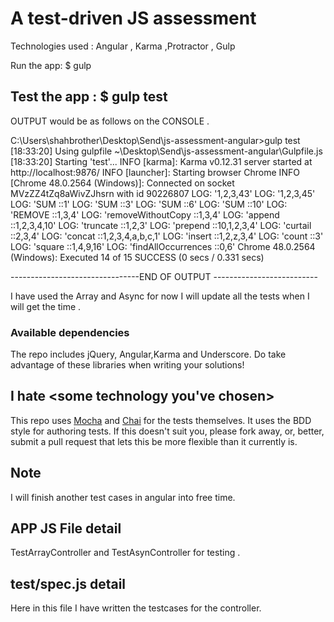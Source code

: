 # A test-driven JS assessment

Technologies used : Angular , Karma ,Protractor , Gulp 

Run the app: $ gulp

Test the app : $ gulp test 
----------------------------------------------------------------------

OUTPUT would be as follows on the CONSOLE .

C:\Users\shahbrother\Desktop\Send\js-assessment-angular>gulp test
[18:33:20] Using gulpfile ~\Desktop\Send\js-assessment-angular\Gulpfile.js
[18:33:20] Starting 'test'...
INFO [karma]: Karma v0.12.31 server started at http://localhost:9876/
INFO [launcher]: Starting browser Chrome
INFO [Chrome 48.0.2564 (Windows)]: Connected on socket MVzZZ4tZq8aWivZJhsrn with id 90226807
LOG: '1,2,3,43'
LOG: '1,2,3,45'
LOG: 'SUM ::1'
LOG: 'SUM ::3'
LOG: 'SUM ::6'
LOG: 'SUM ::10'
LOG: 'REMOVE ::1,3,4'
LOG: 'removeWithoutCopy ::1,3,4'
LOG: 'append ::1,2,3,4,10'
LOG: 'truncate ::1,2,3'
LOG: 'prepend ::10,1,2,3,4'
LOG: 'curtail ::2,3,4'
LOG: 'concat ::1,2,3,4,a,b,c,1'
LOG: 'insert ::1,2,z,3,4'
LOG: 'count ::3'
LOG: 'square ::1,4,9,16'
LOG: 'findAllOccurrences ::0,6'
Chrome 48.0.2564 (Windows): Executed 14 of 15 SUCCESS (0 secs / 0.331 secs)

--------------------------------END OF OUTPUT --------------------------

I have used the Array and Async for now I will update all the tests when I will get the time .

### Available dependencies

The repo includes jQuery, Angular,Karma and Underscore. Do take advantage of these
libraries when writing your solutions!


## I hate \<some technology you've chosen\>

This repo uses [Mocha](http://visionmedia.github.com/mocha/) and
[Chai](http://chaijs.com/) for the tests themselves. It uses the BDD style for authoring tests.
If this doesn't suit you, please fork away, or, better, submit a pull request that lets
this be more flexible than it currently is.


## Note
I will finish another test cases in angular into free time.

## APP JS File detail
TestArrayController and TestAsynController for testing .
## test/spec.js detail
 Here in this file I have written the testcases for the controller.